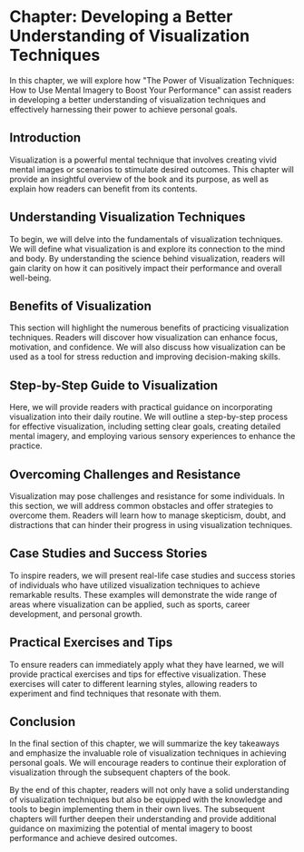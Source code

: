 Chapter: Developing a Better Understanding of Visualization Techniques
======================================================================

In this chapter, we will explore how "The Power of Visualization Techniques: How to Use Mental Imagery to Boost Your Performance" can assist readers in developing a better understanding of visualization techniques and effectively harnessing their power to achieve personal goals.

Introduction
------------

Visualization is a powerful mental technique that involves creating vivid mental images or scenarios to stimulate desired outcomes. This chapter will provide an insightful overview of the book and its purpose, as well as explain how readers can benefit from its contents.

Understanding Visualization Techniques
--------------------------------------

To begin, we will delve into the fundamentals of visualization techniques. We will define what visualization is and explore its connection to the mind and body. By understanding the science behind visualization, readers will gain clarity on how it can positively impact their performance and overall well-being.

Benefits of Visualization
-------------------------

This section will highlight the numerous benefits of practicing visualization techniques. Readers will discover how visualization can enhance focus, motivation, and confidence. We will also discuss how visualization can be used as a tool for stress reduction and improving decision-making skills.

Step-by-Step Guide to Visualization
-----------------------------------

Here, we will provide readers with practical guidance on incorporating visualization into their daily routine. We will outline a step-by-step process for effective visualization, including setting clear goals, creating detailed mental imagery, and employing various sensory experiences to enhance the practice.

Overcoming Challenges and Resistance
------------------------------------

Visualization may pose challenges and resistance for some individuals. In this section, we will address common obstacles and offer strategies to overcome them. Readers will learn how to manage skepticism, doubt, and distractions that can hinder their progress in using visualization techniques.

Case Studies and Success Stories
--------------------------------

To inspire readers, we will present real-life case studies and success stories of individuals who have utilized visualization techniques to achieve remarkable results. These examples will demonstrate the wide range of areas where visualization can be applied, such as sports, career development, and personal growth.

Practical Exercises and Tips
----------------------------

To ensure readers can immediately apply what they have learned, we will provide practical exercises and tips for effective visualization. These exercises will cater to different learning styles, allowing readers to experiment and find techniques that resonate with them.

Conclusion
----------

In the final section of this chapter, we will summarize the key takeaways and emphasize the invaluable role of visualization techniques in achieving personal goals. We will encourage readers to continue their exploration of visualization through the subsequent chapters of the book.

By the end of this chapter, readers will not only have a solid understanding of visualization techniques but also be equipped with the knowledge and tools to begin implementing them in their own lives. The subsequent chapters will further deepen their understanding and provide additional guidance on maximizing the potential of mental imagery to boost performance and achieve desired outcomes.
